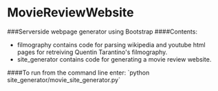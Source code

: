 # MovieReviewWebsite
###Serverside webpage generator using Bootstrap
####Contents:
<ul>
  <li>filmography contains code for parsing wikipedia and youtube html pages for retreiving Quentin Tarantino's filmography. <br/>
  <li>site_generator contains code for generating a movie review website.
</ul>
####To run from the command line enter:
`python site_generator/movie_site_generator.py`
